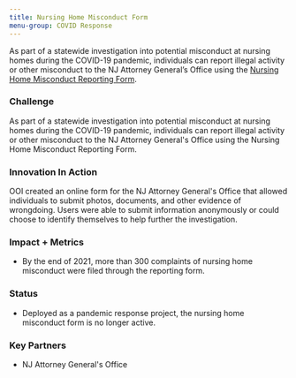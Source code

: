 ```yaml
---
title: Nursing Home Misconduct Form
menu-group: COVID Response
---
```


As part of a statewide investigation into potential misconduct at nursing homes during the COVID-19 pandemic, individuals can report illegal activity or other misconduct to the NJ Attorney General’s Office using the [Nursing Home Misconduct Reporting Form](https://covid19.nj.gov/ltc).

### Challenge

As part of a statewide investigation into potential misconduct at nursing homes during the COVID-19 pandemic, individuals can report illegal activity or other misconduct to the NJ Attorney General's Office using the Nursing Home Misconduct Reporting Form.

### Innovation In Action

OOI created an online form for the NJ Attorney General's Office that allowed individuals to submit photos, documents, and other evidence of wrongdoing. Users were able to submit information anonymously or could choose to identify themselves to help further the investigation.

### Impact + Metrics

-   By the end of 2021, more than 300 complaints of nursing home misconduct were filed through the reporting form.

### Status

-   Deployed as a pandemic response project, the nursing home misconduct form is no longer active.

### Key Partners

-   NJ Attorney General's Office
